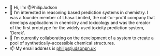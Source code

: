 - 👋 Hi, I’m @PhilipJudson
- 👀 I’m interested in reasoning based prediction systems in chemistry.  I was a founder member of Lhasa Limited, the not-for-profit company that develops applications in chemistry and toxicology and was the creator of the first prototype for the widely used toxicity prediction system, 'Derek'.
- 💞️ I’m currently collaborating on the development of a system to create a pool of synthetically-accessible chemical structures.
- 📫 My email address is philip@judsonpn.uk
